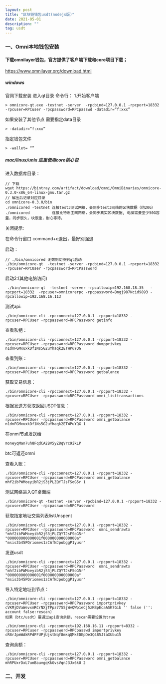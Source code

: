 ```yaml
---
layout: post
title: "区块链钱包usdt(nodejs版)"
date: 2021-05-01
description: ""
tag: usdt
---
```


### 一、Omni本地钱包安装

#### 下载omnilayer钱包，官方提供了客户端下载和core项目下载；
https://www.omnilayer.org/download.html

##### windows
官网下载安装 进入qt目录
命令行：
1.开始客户端

```
> omnicore-qt.exe -testnet -server  -rpcbind=127.0.0.1 -rpcport=18332 -rpcuser=RPCuser -rpcpassword=RPCpasswd -datadir=“f:xxx”
```

如果安装了其他节点
需要指定data目录

```
> -datadir=“f:xxx”
```

指定钱包文件

```
> -wallet= “”
```
##### mac/linux/unix 这里使用core核心包
进入数据库目录：

```
// 下载
wget https://bintray.com/artifact/download/omni/OmniBinaries/omnicore-0.3.0-x86_64-linux-gnu.tar.gz
// 解压后记录对应目录
cd omnicore-0.3.0/bin
./omnicored -testnet 连接test3测试网络，会同步test3网络的区块数据（约20G）
./omnicored          连接比特币主网网络，会同步真实区块数据, 电脑需要至少50G容量，同步很久，块很重，耐心等待，

```

关闭提示:

在命令行窗口 command+c退出，最好别强退

启动：

```
// ./bin/omnicored 无效则切换到qt启动
./bin/omnicore-qt  -testnet -server -rpcbind=127.0.0.1 -rpcport=18332 -rpcuser=RPCUser -rpcpassword=RPCPassword

```

启动2:(其他电脑访问)

```
 ./bin/omnicore-qt  -testnet -server -rpcallowip=192.168.18.35   -rpcport=18332  -rpcuser=omnicorerpc -rpcpassword=Bngj987Ncid9893 -rpcallowip=192.168.16.113

```

测试api:

```
./bin/omnicore-cli -rpcconnect=127.0.0.1 -rpcport=18332 -rpcuser=RPCUser -rpcpassword=RPCPassword getinfo

```

查看私钥：

```
./bin/omnicore-cli -rpcconnect=127.0.0.1 -rpcport=18332 -rpcuser=RPCUser -rpcpassword=RPCPassword dumpprivkey n1dnFGMxuxkDf1Ns5G2uYhaqk2ETWPuYQG

```

查看到账：

```
./bin/omnicore-cli -rpcconnect=127.0.0.1 -rpcport=18332 -rpcuser=RPCUser -rpcpassword=RPCPassword getbalance

```

获取交易信息：

```
./bin/omnicore-cli -rpcconnect=127.0.0.1 -rpcport=18332 -rpcuser=RPCUser -rpcpassword=RPCPassword omni_listtransactions

```

根据发送方获取返回USDT信息：

```
./bin/omnicore-cli -rpcconnect=127.0.0.1 -rpcport=18332 -rpcuser=RPCUser -rpcpassword=RPCPassword omni_getbalance n1dnFGMxuxkDf1Ns5G2uYhaqk2ETWPuYQG 1

```

在onmi节点发送给

```
moneyqMan7uh8FqdCA2BV5yZ8qVrc9ikLP

```

btc可返还omni

查看入账：
```
./bin/omnicore-cli -rpcconnect=127.0.0.1 -rpcport=18332 -rpcuser=RPCUser -rpcpassword=RPCPassword omni_getbalance mhf2ibPWMoeyibR2jS3jPLZQYTJsFSoG5r 1

```

测试网络进入QT桌面端

```
./bin/omnicore-qt -testnet -server -rpcbind=127.0.0.1 -rpcport=18332 -rpcuser=RPCUser -rpcpassword=RPCPassword

```

获取指定地址交易列表listUnspent

```
./bin/omnicore-cli -rpcconnect=127.0.0.1 -rpcport=18332 -rpcuser=RPCUser -rpcpassword=RPCPassword  omni_sendrawtx "mhf2ibPWMoeyibR2jS3jPLZQYTJsFSoG5r" "000000000000001f000000000000000a" "msis3b45PQriomes1zCAfNJpobggP1yusr"

```

发送usdt

```
./bin/omnicore-cli -rpcconnect=127.0.0.1 -rpcport=18332 -rpcuser=RPCUser -rpcpassword=RPCPassword  omni_sendrawtx "mhf2ibPWMoeyibR2jS3jPLZQYTJsFSoG5r" "000000000000001f000000000000000a" "msis3b45PQriomes1zCAfNJpobggP1yusr"

```

导入特定地址到节点：

```
./bin/omnicore-cli -rpcconnect=127.0.0.1 -rpcport=18332 -rpcuser=RPCUser -rpcpassword=RPCPassword importprivkey cVKMjDVaWevxmRCrNXjTPpz77SSjWvQWp1eCj5zKBpEcaASK7Gib '' false ('': account false:rescan)
如果（btc/usdt）要通过api查询余额，rescan需要设置为true

./bin/omnicore-cli -rpcconnect=192.168.16.11 -rpcport=8332 -rpcuser=RPCuser -rpcpassword=RPCpasswd importprivkey cR8rJpmWAkRPdPFUPjUjstNqf8mkqQMkEDEpDe3Q485JtaXUbu15

```

查询余额：

```
./bin/omnicore-cli -rpcconnect=127.0.0.1 -rpcport=18332 -rpcuser=RPCUser -rpcpassword=RPCPassword omni_getbalance mhRPUxrDxL7unBauvgqKkGvsVqnJ3Jx6kU 2

```



### 二、开发